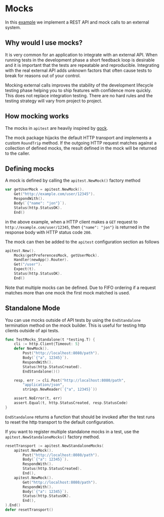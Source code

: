 # Mocks

In this [example](https://github.com/steinfletcher/apitest/tree/master/examples/mocks) we implement a REST API and mock calls to an external system.

## Why would I use mocks?

It is very common for an application to integrate with an external API. When running tests in the development phase a short feedback loop is desirable and it is important that the tests are repeatable and reproducible. Integrating with the real external API adds unknown factors that often cause tests to break for reasons out of your control.

Mocking external calls improves the stability of the development lifecycle testing phase helping you to ship features with confidence more quickly. This does not replace integration testing. There are no hard rules and the testing strategy will vary from project to project.

## How mocking works

The mocks in `apitest` are heavily inspired by [gock](https://github.com/h2non/gock).

The mock package hijacks the default HTTP transport and implements a custom `RoundTrip` method. If the outgoing HTTP request matches against a collection of defined mocks, the result defined in the mock will be returned to the caller.

## Defining mocks

A mock is defined by calling the `apitest.NewMock()` factory method

```go
var getUserMock = apitest.NewMock().
    Get("http://example.com/user/12345").
    RespondWith().
    Body(`{"name": "jon"}`).
    Status(http.StatusOK).
    End()
```

in the above example, when a HTTP client makes a `GET` request to `http://example.com/user/12345`, then `{"name": "jon"}` is returned in the response body with HTTP status code `200`.

The mock can then be added to the `apitest` configuration section as follows

```go
apitest.New().
    Mocks(getPreferencesMock, getUserMock).
    Handler(newApp().Router).
    Get("/user").
    Expect(t).
    Status(http.StatusOK).
    End()
```

Note that multiple mocks can be defined. Due to FIFO ordering if a request matches more than one mock the first mock matched is used.

## Standalone Mode

You can use mocks outside of API tests by using the `EndStandalone` termination method on the mock builder. This is useful for testing http clients outside of api tests.

```go
func TestMocks_Standalone(t *testing.T) {
	cli := http.Client{Timeout: 5}
	defer NewMock().
		Post("http://localhost:8080/path").
		Body(`{"a", 12345}`).
		RespondWith().
		Status(http.StatusCreated).
		EndStandalone()()

	resp, err := cli.Post("http://localhost:8080/path",
		"application/json",
		strings.NewReader(`{"a", 12345}`))

	assert.NoError(t, err)
	assert.Equal(t, http.StatusCreated, resp.StatusCode)
}
```

`EndStandalone` returns a function that should be invoked after the test runs to reset the http transport to the default configuration.

If you want to register multiple standalone mocks in a test, use the `apitest.NewStandaloneMocks()` factory method.

```go
resetTransport := apitest.NewStandaloneMocks(
	apitest.NewMock().
		Post("http://localhost:8080/path").
		Body(`{"a": 12345}`).
		RespondWith().
		Status(http.StatusCreated).
		End(),
	apitest.NewMock().
		Get("http://localhost:8080/path").
		RespondWith().
		Body(`{"a": 12345}`).
		Status(http.StatusOK).
		End(),
).End()
defer resetTransport()
```

<!-- TODO: explain the matchers -->
